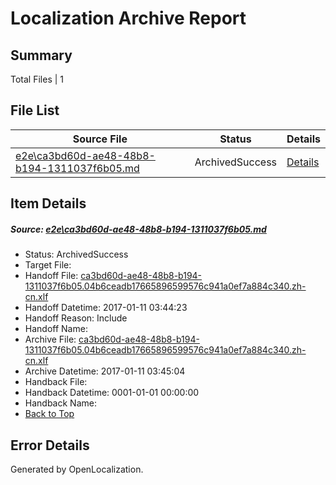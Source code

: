 # <a name='report-top'></a> Localization Archive Report

## Summary
 Total Files | 1

## File List
 Source File | Status | Details 
 ----------- | ------ | ------- 
 [e2e\ca3bd60d-ae48-48b8-b194-1311037f6b05.md](https://github.com/OpenLocalizationTestOrg/ol-test0/blob/0415a4e731bcc46e8a6c8745428d80185246fccc/e2e/ca3bd60d-ae48-48b8-b194-1311037f6b05.md) | ArchivedSuccess | [Details](#9dfb4573d7b50bde4433c2f96d71758d5de214be5)

## Item Details
##### <a name='9dfb4573d7b50bde4433c2f96d71758d5de214be5'></a> Source: [e2e\ca3bd60d-ae48-48b8-b194-1311037f6b05.md](https://github.com/OpenLocalizationTestOrg/ol-test0/blob/0415a4e731bcc46e8a6c8745428d80185246fccc/e2e/ca3bd60d-ae48-48b8-b194-1311037f6b05.md)
* Status: ArchivedSuccess
* Target File: 
* Handoff File: [ca3bd60d-ae48-48b8-b194-1311037f6b05.04b6ceadb17665896599576c941a0ef7a884c340.zh-cn.xlf](https://github.com/OpenLocalizationTestOrg/ol-test0-handoff/blob/b8b7640f503252e2f7f054250a1aa59e2c0a47d9/ol-handoff/OpenLocalizationTestOrg/ol-test0-zhcn/shujia/ht/ca3bd60d-ae48-48b8-b194-1311037f6b05.04b6ceadb17665896599576c941a0ef7a884c340.zh-cn.xlf)
* Handoff Datetime: 2017-01-11 03:44:23
* Handoff Reason: Include
* Handoff Name: 
* Archive File: [ca3bd60d-ae48-48b8-b194-1311037f6b05.04b6ceadb17665896599576c941a0ef7a884c340.zh-cn.xlf](https://github.com/OpenLocalizationTestOrg/ol-test0-handoff/blob/c83567030dd8e35af27dad6d04c7fa51c132a1fe/ol-archive/OpenLocalizationTestOrg/ol-test0-zhcn/shujia/ht/ca3bd60d-ae48-48b8-b194-1311037f6b05.04b6ceadb17665896599576c941a0ef7a884c340.zh-cn.xlf)
* Archive Datetime: 2017-01-11 03:45:04
* Handback File: 
* Handback Datetime: 0001-01-01 00:00:00
* Handback Name: 
* [Back to Top](#report-top)


## Error Details

Generated by OpenLocalization.
